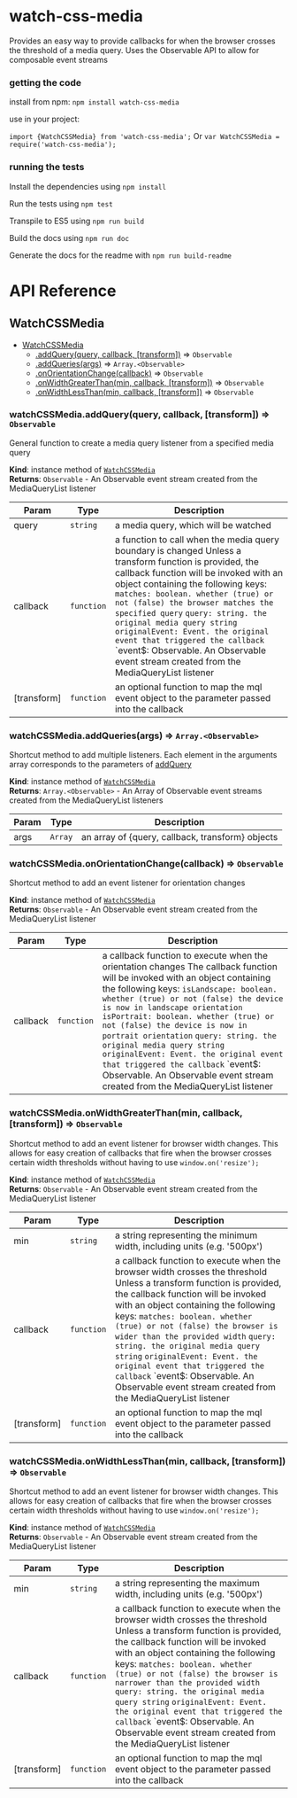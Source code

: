 # watch-css-media
Provides an easy way to provide callbacks for when the browser crosses the threshold of a media query. Uses the Observable API to allow for composable event streams

### getting the code
install from npm: `npm install watch-css-media`

use in your project:

`import {WatchCSSMedia} from 'watch-css-media';`
Or
`var WatchCSSMedia = require('watch-css-media');`

### running the tests
Install the dependencies using `npm install`

Run the tests using `npm test`

Transpile to ES5 using `npm run build`

Build the docs using `npm run doc`

Generate the docs for the readme with `npm run build-readme`

# API Reference

## <a name="module_WatchCSSMedia">WatchCSSMedia</a>

* [WatchCSSMedia](#module_WatchCSSMedia)
    * [.addQuery(query, callback, [transform])](#module_WatchCSSMedia+addQuery) ⇒ <code>Observable</code>
    * [.addQueries(args)](#module_WatchCSSMedia+addQueries) ⇒ <code>Array.&lt;Observable&gt;</code>
    * [.onOrientationChange(callback)](#module_WatchCSSMedia+onOrientationChange) ⇒ <code>Observable</code>
    * [.onWidthGreaterThan(min, callback, [transform])](#module_WatchCSSMedia+onWidthGreaterThan) ⇒ <code>Observable</code>
    * [.onWidthLessThan(min, callback, [transform])](#module_WatchCSSMedia+onWidthLessThan) ⇒ <code>Observable</code>

<a name="module_WatchCSSMedia+addQuery"></a>

### watchCSSMedia.addQuery(query, callback, [transform]) ⇒ <code>Observable</code>
General function to create a media query listener from a specified media query

**Kind**: instance method of <code>[WatchCSSMedia](#module_WatchCSSMedia)</code>  
**Returns**: <code>Observable</code> - An Observable event stream created from the MediaQueryList listener  

| Param | Type | Description |
| --- | --- | --- |
| query | <code>string</code> | a media query, which will be watched |
| callback | <code>function</code> | a function to call when the media query boundary is changed        Unless a transform function is provided, the callback function will be invoked         with an object containing the following keys:        `matches: boolean. whether (true) or not (false) the browser matches the specified query`        `query: string. the original media query string`        `originalEvent: Event. the original event that triggered the callback`        `event$: Observable. An Observable event stream created from the MediaQueryList listener |
| [transform] | <code>function</code> | an optional function to map the mql event object to the        parameter passed into the callback |

<a name="module_WatchCSSMedia+addQueries"></a>

### watchCSSMedia.addQueries(args) ⇒ <code>Array.&lt;Observable&gt;</code>
Shortcut method to add multiple listeners. Each element in the arguments array corresponds to the 
parameters of [addQuery](#module_WatchCSSMedia+addQuery)

**Kind**: instance method of <code>[WatchCSSMedia](#module_WatchCSSMedia)</code>  
**Returns**: <code>Array.&lt;Observable&gt;</code> - An Array of Observable event streams created from the MediaQueryList listeners  

| Param | Type | Description |
| --- | --- | --- |
| args | <code>Array</code> | an array of {query, callback, transform} objects |

<a name="module_WatchCSSMedia+onOrientationChange"></a>

### watchCSSMedia.onOrientationChange(callback) ⇒ <code>Observable</code>
Shortcut method to add an event listener for orientation changes

**Kind**: instance method of <code>[WatchCSSMedia](#module_WatchCSSMedia)</code>  
**Returns**: <code>Observable</code> - An Observable event stream created from the MediaQueryList listener  

| Param | Type | Description |
| --- | --- | --- |
| callback | <code>function</code> | a callback function to execute when the orientation changes        The callback function will be invoked with an object containing the following keys:        `isLandscape: boolean. whether (true) or not (false) the device is now in landscape orientation`        `isPortrait: boolean. whether (true) or not (false) the device is now in portrait orientation`        `query: string. the original media query string`        `originalEvent: Event. the original event that triggered the callback`        `event$: Observable. An Observable event stream created from the MediaQueryList listener |

<a name="module_WatchCSSMedia+onWidthGreaterThan"></a>

### watchCSSMedia.onWidthGreaterThan(min, callback, [transform]) ⇒ <code>Observable</code>
Shortcut method to add an event listener for browser width changes. This allows for easy
creation of callbacks that fire when the browser crosses certain width thresholds without
having to use `window.on('resize');`

**Kind**: instance method of <code>[WatchCSSMedia](#module_WatchCSSMedia)</code>  
**Returns**: <code>Observable</code> - An Observable event stream created from the MediaQueryList listener  

| Param | Type | Description |
| --- | --- | --- |
| min | <code>string</code> | a string representing the minimum width, including units (e.g. '500px') |
| callback | <code>function</code> | a callback function to execute when the browser width crosses the threshold        Unless a transform function is provided, the callback function will be invoked         with an object containing the following keys:        `matches: boolean. whether (true) or not (false) the browser is wider than the provided width`        `query: string. the original media query string`        `originalEvent: Event. the original event that triggered the callback`        `event$: Observable. An Observable event stream created from the MediaQueryList listener |
| [transform] | <code>function</code> | an optional function to map the mql event object to the        parameter passed into the callback |

<a name="module_WatchCSSMedia+onWidthLessThan"></a>

### watchCSSMedia.onWidthLessThan(min, callback, [transform]) ⇒ <code>Observable</code>
Shortcut method to add an event listener for browser width changes. This allows for easy
creation of callbacks that fire when the browser crosses certain width thresholds without
having to use `window.on('resize');`

**Kind**: instance method of <code>[WatchCSSMedia](#module_WatchCSSMedia)</code>  
**Returns**: <code>Observable</code> - An Observable event stream created from the MediaQueryList listener  

| Param | Type | Description |
| --- | --- | --- |
| min | <code>string</code> | a string representing the maximum width, including units (e.g. '500px') |
| callback | <code>function</code> | a callback function to execute when the browser width crosses the threshold        Unless a transform function is provided, the callback function will be invoked         with an object containing the following keys:        `matches: boolean. whether (true) or not (false) the browser is narrower than the provided width`        `query: string. the original media query string`        `originalEvent: Event. the original event that triggered the callback`        `event$: Observable. An Observable event stream created from the MediaQueryList listener |
| [transform] | <code>function</code> | an optional function to map the mql event object to the        parameter passed into the callback |



